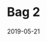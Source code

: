 ---
title: Bag 2
date: '2019-05-21'
thumb_image: images/mar-4yo/4-bolso2.jpg
thumb_image_alt: Bag 2
image: images/mar-4yo/4-mar-bolso2.jpg
image_alt: Bag 2
template: project
---	